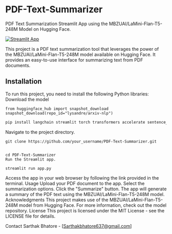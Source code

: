 # PDF-Text-Summarizer

PDF Text Summarization Streamlit App using the MBZUAI/LaMini-Flan-T5-248M Model on Hugging Face.

[![Streamlit App](https://static.streamlit.io/badges/streamlit_badge_black_white.svg)](https://share.streamlit.io/your_username/your_app_name)

This project is a PDF text summarization tool that leverages the power of the MBZUAI/LaMini-Flan-T5-248M model available on Hugging Face. It provides an easy-to-use interface for summarizing text from PDF documents.

## Installation

To run this project, you need to install the following Python libraries:
Download the model
```
from huggingface_hub import snapshot_download
snapshot_download(repo_id="lysandre/arxiv-nlp")
```

```bash
pip install langchain streamlit torch transformers accelerate sentence_transformers sentencepiece
```
Navigate to the project directory.
```
git clone https://github.com/your_username/PDF-Text-Summarizer.git


cd PDF-Text-Summarizer
Run the Streamlit app.

streamlit run app.py
```

Access the app in your web browser by following the link provided in the terminal.
Usage
Upload your PDF document to the app.
Select the summarization options.
Click the "Summarize" button.
The app will generate a summary of the PDF text using the MBZUAI/LaMini-Flan-T5-248M model.
Acknowledgments
This project makes use of the MBZUAI/LaMini-Flan-T5-248M model from Hugging Face. For more information, check out the model repository.
License
This project is licensed under the MIT License - see the LICENSE file for details.

Contact
Sarthak Bhatore - [Sarthakbhatore637@gmail.com]
